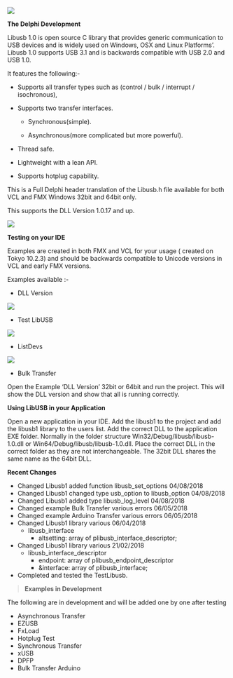 ![](media/c073bd0e0ba1bc6330590f0f04173b5f.png)

**The Delphi Development**

Libusb 1.0 is open source C library that provides generic communication to USB
devices and is widely used on Windows, OSX and Linux Platforms’. Libusb 1.0
supports USB 3.1 and is backwards compatible with USB 2.0 and USB 1.0.

It features the following:-

-   Supports all transfer types such as (control / bulk / interrupt /
    isochronous),

-   Supports two transfer interfaces.

    -   Synchronous(simple).

    -   Asynchronous(more complicated but more powerful).

-   Thread safe.

-   Lightweight with a lean API.

-   Supports hotplug capability.

This is a Full Delphi header translation of the Libusb.h file available for both
VCL and FMX Windows 32bit and 64bit only.

This supports the DLL Version 1.0.17 and up.

![](media/5e7e326f1cac06cde584741d41543d22.gif)

**Testing on your IDE**

Examples are created in both FMX and VCL for your usage ( created on Tokyo
10.2.3) and should be backwards compatible to Unicode versions in VCL and early
FMX versions.

Examples available :-

-   DLL Version

![](media/c3c7bec784993da828c9302fc8b567f3.gif)

-   Test LibUSB

![](media/3316d2a33f3684da8b72c9b55c16419b.gif)

-   ListDevs

![](media/de3d28c2bba393cb3b591ed27c01b0d5.gif)

-   Bulk Transfer

Open the Example ‘DLL Version’ 32bit or 64bit and run the project. This will
show the DLL version and show that all is running correctly.

**Using LibUSB in your Application**

Open a new application in your IDE. Add the libusb1 to the project and add the
libusb1 library to the users list. Add the correct DLL to the application EXE
folder. Normally in the folder structure Win32/Debug/libusb/libusb-1.0.dll or
Win64/Debug/libusb/libusb-1.0.dll. Place the correct DLL in the correct folder
as they are not interchangeable. The 32bit DLL shares the same name as the 64bit
DLL.

**Recent Changes**
 -  Changed Libusb1 added function libusb_set_options 04/08/2018
 -  Changed Libusb1 changed type usb_option to libusb_option 04/08/2018
 -  Changed Libusb1 added type libusb_log_level 04/08/2018
 -  Changed example Bulk Transfer various errors 06/05/2018
-   Changed example Arduino Transfer various errors 06/05/2018
-   Changed Libusb1 library various 06/04/2018
    -   libusb_interface
        -   altsetting: array of plibusb_interface_descriptor;
-   Changed Libusb1 library various 21/02/2018
    -   libusb_interface_descriptor
        -   endpoint: array of plibusb_endpoint_descriptor
        -   &interface: array of plibusb_interface;
-   Completed and tested the TestLibusb.

>   **Examples in Development**

The following are in development and will be added one by one after testing

-   Asynchronous Transfer
-   EZUSB
-   FxLoad
-   Hotplug Test
-   Synchronous Transfer
-   xUSB
-   DPFP
-   Bulk Transfer Arduino
